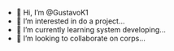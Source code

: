 - 👋 Hi, I’m @GustavoK1
- 👀 I’m interested in do a project...
- 🌱 I’m currently learning system developing...
- 💞️ I’m looking to collaborate on corps...




<div align="center">
<src img="![192158954-f88b5814-d510-4564-b285-dff7d6400dad](https://github.com/GustavoK1/GustavoK1/assets/36191144/af18d460-67e9-482d-8be9-ad37c9a5198a)![183898674-75a4a1b1-f960-4ea9-abcb-637170a00a75](https://github.com/GustavoK1/GustavoK1/assets/36191144/75acab5f-6bac-42a8-af5a-6913a6662024)![117447155-6a868a00-af3d-11eb-9cfe-245df15c9f3f](https://github.com/GustavoK1/GustavoK1/assets/36191144/8dd984eb-5750-45fa-9e3f-a2eb0561abf8)![192108372-f71d70ac-7ae6-4c0d-8395-51d8870c2ef0](https://github.com/GustavoK1/GustavoK1/assets/36191144/a6aa3f93-418f-42ce-acda-69606be07809)"/>
</div>




